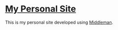 # [My Personal Site](http://brianshimkus.com)

This is my personal site developed using [Middleman](http://middlemanapp.com/).  